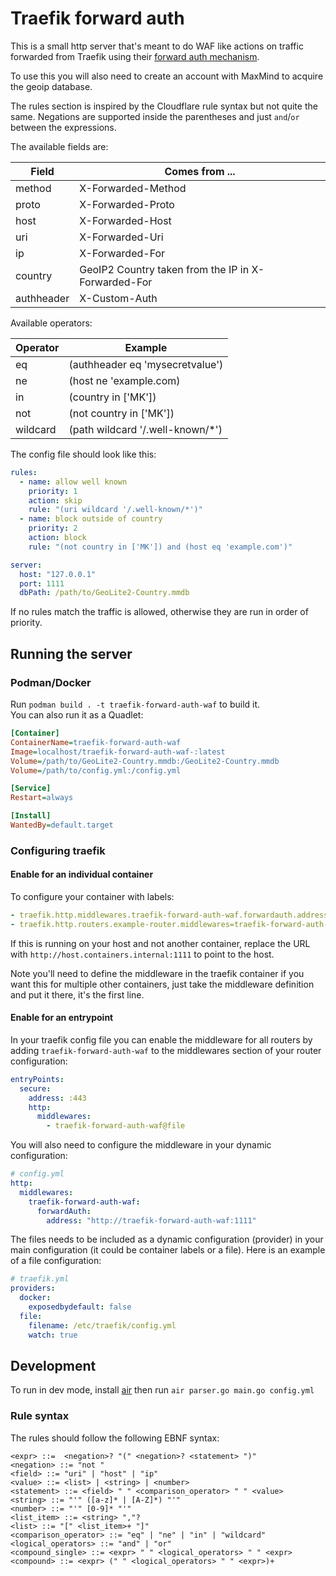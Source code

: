 # Traefik forward auth

This is a small http server that's meant to do WAF like actions on traffic forwarded from Traefik using their [forward auth mechanism](https://doc.traefik.io/traefik/middlewares/http/forwardauth/).  

To use this you will also need to create an account with MaxMind to acquire the geoip database.

The rules section is inspired by the Cloudflare rule syntax but not quite the same. Negations are supported inside the parentheses and just `and`/`or` between the expressions.

The available fields are:

| Field      | Comes from ...                                      |
| ---------- | --------------------------------------------------- |
| method     | X-Forwarded-Method                                  |
| proto      | X-Forwarded-Proto                                   |
| host       | X-Forwarded-Host                                    |
| uri        | X-Forwarded-Uri                                     |
| ip         | X-Forwarded-For                                     |
| country    | GeoIP2 Country taken from the IP in X-Forwarded-For |
| authheader | X-Custom-Auth                                       |

Available operators:

| Operator | Example                          |
| -------- | -------------------------------- |
| eq       | (authheader eq 'mysecretvalue')  |
| ne       | (host ne 'example.com)           |
| in       | (country in ['MK'])              |
| not      | (not country in ['MK'])          |
| wildcard | (path wildcard '/.well-known/*') |

The config file should look like this:

```yaml
rules:
  - name: allow well known
    priority: 1
    action: skip
    rule: "(uri wildcard '/.well-known/*')"
  - name: block outside of country
    priority: 2
    action: block
    rule: "(not country in ['MK']) and (host eq 'example.com')"

server:
  host: "127.0.0.1"
  port: 1111
  dbPath: /path/to/GeoLite2-Country.mmdb
```

If no rules match the traffic is allowed, otherwise they are run in order of priority.

## Running the server

### Podman/Docker

Run `podman build . -t traefik-forward-auth-waf` to build it.  
You can also run it as a Quadlet:

```ini
[Container]
ContainerName=traefik-forward-auth-waf
Image=localhost/traefik-forward-auth-waf-:latest
Volume=/path/to/GeoLite2-Country.mmdb:/GeoLite2-Country.mmdb
Volume=/path/to/config.yml:/config.yml

[Service]
Restart=always

[Install]
WantedBy=default.target
```

### Configuring traefik

#### Enable for an individual container

To configure your container with labels:

```yaml
- traefik.http.middlewares.traefik-forward-auth-waf.forwardauth.address=http://traefik-forward-auth-waf:1111
- traefik.http.routers.example-router.middlewares=traefik-forward-auth-waf
```

If this is running on your host and not another container, replace the URL with `http://host.containers.internal:1111` to point to the host.

Note you'll need to define the middleware in the traefik container if you want this for multiple other containers, just take the middleware definition and put it there, it's the first line.

#### Enable for an entrypoint

In your traefik config file you can enable the middleware for all routers by adding `traefik-forward-auth-waf` to the middlewares section of your router configuration:

```yml
entryPoints:
  secure:
    address: :443
    http:
      middlewares:
        - traefik-forward-auth-waf@file
```

You will also need to configure the middleware in your dynamic configuration:

```yml
# config.yml
http:
  middlewares:
    traefik-forward-auth-waf:
      forwardAuth:
        address: "http://traefik-forward-auth-waf:1111"
```

The files needs to be included as a dynamic configuration (provider) in your main configuration (it could be container labels or a file). Here is an example of a file configuration:

```yml
# traefik.yml
providers:
  docker:
    exposedbydefault: false
  file:
    filename: /etc/traefik/config.yml
    watch: true
```

## Development

To run in dev mode, install [air](https://github.com/air-verse/air) then run
`air parser.go main.go config.yml`

### Rule syntax

The rules should follow the following EBNF syntax:

```bnf
<expr> ::=  <negation>? "(" <negation>? <statement> ")"
<negation> ::= "not "
<field> ::= "uri" | "host" | "ip"
<value> ::= <list> | <string> | <number>
<statement> ::= <field> " " <comparison_operator> " " <value>
<string> ::= "'" ([a-z]* | [A-Z]*) "'"
<number> ::= "'" [0-9]* "'"
<list_item> ::= <string> ","?
<list> ::= "[" <list_item>+ "]"
<comparison_operator> ::= "eq" | "ne" | "in" | "wildcard"
<logical_operators> ::= "and" | "or"
<compound_single> ::= <expr> " " <logical_operators> " " <expr>
<compound> ::= <expr> (" " <logical_operators> " " <expr>)+
```
